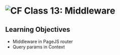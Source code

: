 ![CF](https://i.imgur.com/7v5ASc8.png)  Class 13: Middleware
=======

## Learning Objectives

* Middleware in PageJS router
* Query params in Context
